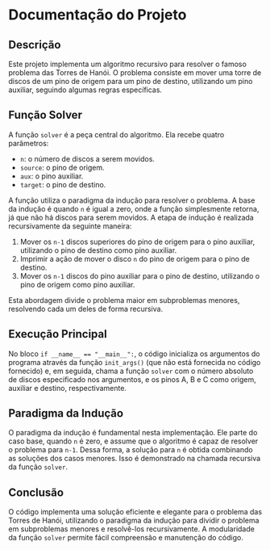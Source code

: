# Documentação do Projeto

## Descrição
Este projeto implementa um algoritmo recursivo para resolver o famoso problema das Torres de Hanói. O problema consiste em mover uma torre de discos de um pino de origem para um pino de destino, utilizando um pino auxiliar, seguindo algumas regras específicas.

## Função Solver
A função `solver` é a peça central do algoritmo. Ela recebe quatro parâmetros:
- `n`: o número de discos a serem movidos.
- `source`: o pino de origem.
- `aux`: o pino auxiliar.
- `target`: o pino de destino.

A função utiliza o paradigma da indução para resolver o problema. A base da indução é quando `n` é igual a zero, onde a função simplesmente retorna, já que não há discos para serem movidos. A etapa de indução é realizada recursivamente da seguinte maneira:
1. Mover os `n-1` discos superiores do pino de origem para o pino auxiliar, utilizando o pino de destino como pino auxiliar.
2. Imprimir a ação de mover o disco `n` do pino de origem para o pino de destino.
3. Mover os `n-1` discos do pino auxiliar para o pino de destino, utilizando o pino de origem como pino auxiliar.

Esta abordagem divide o problema maior em subproblemas menores, resolvendo cada um deles de forma recursiva.

## Execução Principal
No bloco `if __name__ == "__main__":`, o código inicializa os argumentos do programa através da função `init_args()` (que não está fornecida no código fornecido) e, em seguida, chama a função `solver` com o número absoluto de discos especificado nos argumentos, e os pinos A, B e C como origem, auxiliar e destino, respectivamente.

## Paradigma da Indução
O paradigma da indução é fundamental nesta implementação. Ele parte do caso base, quando `n` é zero, e assume que o algoritmo é capaz de resolver o problema para `n-1`. Dessa forma, a solução para `n` é obtida combinando as soluções dos casos menores. Isso é demonstrado na chamada recursiva da função `solver`.

## Conclusão
O código implementa uma solução eficiente e elegante para o problema das Torres de Hanói, utilizando o paradigma da indução para dividir o problema em subproblemas menores e resolvê-los recursivamente. A modularidade da função `solver` permite fácil compreensão e manutenção do código.
